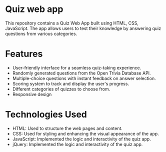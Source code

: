 # Quiz web app
This repository contains a Quiz Web App built using HTML, CSS, JavaScript. The app allows users to test their knowledge by answering quiz questions from various categories.
# Features 
  * User-friendly interface for a seamless quiz-taking experience.
  * Randomly generated questions from the Open Trivia Database API.
  * Multiple-choice questions with instant feedback on answer selection.
  * Scoring system to track and display the user's progress.
  * Different categories of quizzes to choose from.
  * Responsive design
# Technologies Used
  * HTML: Used to structure the web pages and content.
  * CSS: Used for styling and enhancing the visual appearance of the app.
  * JavaScript: Implemented the logic and interactivity of the quiz app.
  * jQuery: Implemented the logic and interactivity of the quiz app.
